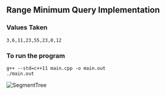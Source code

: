 ## Range Minimum Query Implementation

### Values Taken
```
3,6,11,23,55,23,0,12
```

### To run the program
```
g++ --std=c++11 main.cpp -o main.out
./main.out
```

![SegmentTree](https://i.imgur.com/gr6xfLF.png)

